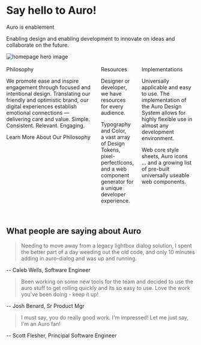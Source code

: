 # Say hello to Auro!

<div class="imageBox">
  <div class="quoteBox">
    <auro-header margin="bottom" size="none" display="700">Auro is enablement</auro-header>
    <p>Enabling design and enabling development to innovate on ideas and collaborate on the future.</p>
  </div>
  <img alt="homepage hero image" src="/images/content/home.jpg" />
</div><br>

<!-- <auro-alerts information noicon>
  NOTE: The following Custom Elements have been updated with a new bundled CDN build process:<br><br>
  <auro-hyperlink href="/components/auro/hyperlink/install" relative>auro-hyperlink v2.1</auro-hyperlink>,
  <auro-hyperlink href="/components/auro/alerts/install" relative>auro-alerts v1.3</auro-hyperlink>, and
  <auro-hyperlink href="/components/auro/radio/install" relative>auro-radio v1.3</auro-hyperlink>
  <br><br>If you are using this bundled version, make sure NOT to use <code>@latest</code> in your code.
  These versions no longer support the <code>polyfill.js</code>. Be sure to see the updated link code in the individual component install page.
</auro-alerts><br> -->


<!-- Auro provides components and tools to help product teams work more efficiently. Designed and developed to support all Alaska Airlines digital experiences. -->

<div class="auro_util_displayFlex columns">
  <div>
    <auro-header display="700">Philosophy</auro-header>
    <p>We promote ease and inspire engagement through focused and intentional design. Translating our friendly and optimistic brand, our digital experiences establish emotional connections — delivering care and value. Simple. Consistent. Relevant. Engaging.</p>
    <auro-hyperlink href="/philosophy" relative>Learn More About Our Philosophy</auro-hyperlink>
  </div>
  <div>
    <auro-header display="700">Resources</auro-header>
    <p>Designer or developer, we have resources for every audience.</p>
    <p>
      <auro-hyperlink href="/typography/overview" relative>Typography</auro-hyperlink> and <auro-hyperlink href="/color/overview" relative>Color</auro-hyperlink>,<br/>
      a vast array of <auro-hyperlink href="/getting-started/developers/design-tokens" relative>Design Tokens,</auro-hyperlink><br/>
      pixel-perfect<auro-hyperlink href="/icons" relative>Icons,</auro-hyperlink><br/>
      and a <auro-hyperlink href="/generator" relative>web component generator</auro-hyperlink> for a unique developer experience.<br/>
    </p>
  </div>
  <div>
    <auro-header display="700">Implementations</auro-header>
    <p>Universally applicable and easy to use. The implementation of the Auro Design System allows for highly flexible use in almost any development environment.</p>
    <auro-hyperlink href="/webcorestylesheets" relative>Web core style sheets, </auro-hyperlink>
    <auro-hyperlink href="/icons" relative>Auro icons</auro-hyperlink><br/>
    ... and a growing list of pre-built <auro-hyperlink href="/component-status" relative>universally useable web components.</auro-hyperlink>
  </div>
</div><br>

## What people are saying about Auro

> Needing to move away from a legacy lightbox dialog solution, I spent the better part of a day weeding out the old code, and only 10 minutes adding in auro-dialog and was up and running.

-- Caleb Wells, Software Engineer

> Been working on some new tools for the team and decided to use the auro stuff to get rolling quickly and its so easy to use. Love the work you've been doing - keep it up!

-- Josh Benard, Sr Product Mgr

> I must say, you do really good work.  I'm impressed!  Let me just say, I'm an Auro fan!

-- Scott Flesher, Principal Software Engineer
